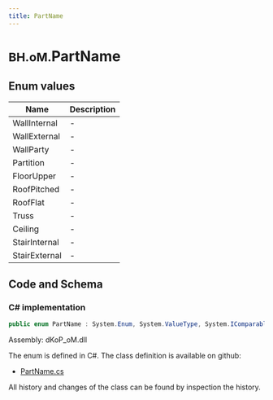 ```yaml
---
title: PartName
---
```


# <small>BH.oM.</small>**PartName**



## Enum values

| Name            | Description                                                    |
|-----------------|----------------------------------------------------------------|
| WallInternal |  -  |
| WallExternal |  -  |
| WallParty |  -  |
| Partition |  -  |
| FloorUpper |  -  |
| RoofPitched |  -  |
| RoofFlat |  -  |
| Truss |  -  |
| Ceiling |  -  |
| StairInternal |  -  |
| StairExternal |  -  |


## Code and Schema

### C# implementation

``` C# title="C#"
public enum PartName : System.Enum, System.ValueType, System.IComparable, System.ISpanFormattable, System.IFormattable, System.IConvertible
```

Assembly: dKoP_oM.dll

The enum is defined in C#. The class definition is available on github:

- [PartName.cs](https://github.com/BHoM/dKoP_Toolkit/blob/develop/dKoP_oM/AdministrativeInformation\Enums\PartNames.cs)

All history and changes of the class can be found by inspection the history.

